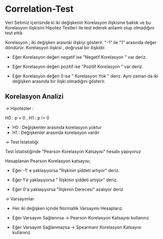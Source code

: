 # Correlation-Test
Veri Setimiz içerisinde ki iki değişkenin Korelasyon ilişkisine baktık ve bu Korelasyon ilişkisini Hipotez Testleri ile test ederek anlamlı olup olmadığını test ettik

Korelasyon ; iki değişken arasınki ilişkiyi gösterir. "-1" ile "1" arasında değer döndürür. Korelasyon ilişkisi , doğrusal bir ilişkidir.

- Eğer Korelasyon değeri negatif ise "Negatif Korelasyon " var deriz.

- Eğer Korelasyon değeri pozitif ise "Pozitif Korelasyon " var deriz.

- Eğer Korelasyon değeri 0 ise " Korelasyon Yok " deriz. Aynı zaman da iki değişken arasında bir ilişki olmadığını gösterir.


## Korelasyon Analizi

-> Hipotezler :

H0 : p = 0 ,  H1 : p != 0

 - H0 : Değişkenler arasında korelasyon yoktur 
 - H1 : Değişkenler arasında korelasyon vardır

-> Test İstatistiği 

Test İstatistiğinde "Pearson Korelasyon Katsayısı" hesabı yapıyoruz

Hesaplanan Pearson Korelasyon katsayısı;


- Eğer -1' e yaklaşıyorsa "İlişkinin şiddeti artıyor" deriz.

- Eğer  1'e yaklaşıyorsa " İlişkinin şiddeti artıyor" deriz. 

- Eğer  0'a yaklaşıyorsa "İlişkinin Derecesi" azalıyor deriz

-> Varsayımlar 

- Her iki değişken içinde Normallik Varsayımı Hesaplarız.

- Eğer Varsayım Sağlanırsa -> Pearson Korelasyon Katsayısı kullanırız

- Eğer Varsayım Sağlanmazsa -> Spearmanr Korelasyon Katsayısı kullanırız



























































